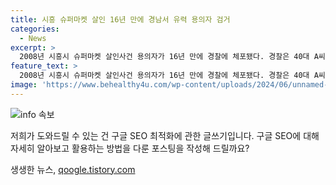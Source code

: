 ```yaml
---
title: 시흥 슈퍼마켓 살인 16년 만에 경남서 유력 용의자 검거
categories:
  - News
excerpt: >
  2008년 시흥시 슈퍼마켓 살인사건 용의자가 16년 만에 경찰에 체포됐다. 경찰은 40대 A씨를 경남에서 체포해 압송 중이라고 밝혔으며, A씨는 살인과 금품 훔치기 등 혐의를 받고 있다. CCTV에 담긴 범행 장면으로 장기 미제 사건으로 남았던 이 사건이 해결되면서 관심이 쏠리고 있다. 경찰은 체포 경위 등에 대한 조사가 진행 중이며, A씨의 구체적인 혐의를 밝힐 예정이라고 전했다. (사진=)
feature_text: >
  2008년 시흥시 슈퍼마켓 살인사건 용의자가 16년 만에 경찰에 체포됐다. 경찰은 40대 A씨를 경남에서 체포해 압송 중이라고 밝혔으며, A씨는 살인과 금품 훔치기 등 혐의를 받고 있다. CCTV에 담긴 범행 장면으로 장기 미제 사건으로 남았던 이 사건이 해결되면서 관심이 쏠리고 있다. 경찰은 체포 경위 등에 대한 조사가 진행 중이며, A씨의 구체적인 혐의를 밝힐 예정이라고 전했다. (사진=)
image: 'https://www.behealthy4u.com/wp-content/uploads/2024/06/unnamed-file.png'
---
```


<p><img src="https://www.behealthy4u.com/wp-content/uploads/2024/06/unnamed-file.png" alt="info 속보" /></p>

<p>저희가 도와드릴 수 있는 건 구글 SEO 최적화에 관한 글쓰기입니다. 구글 SEO에 대해 자세히 알아보고 활용하는 방법을 다룬 포스팅을 작성해 드릴까요?</p>
생생한 뉴스, <a href="https://qoogle.tistory.com" rel="dofollow">qoogle.tistory.com</a>


